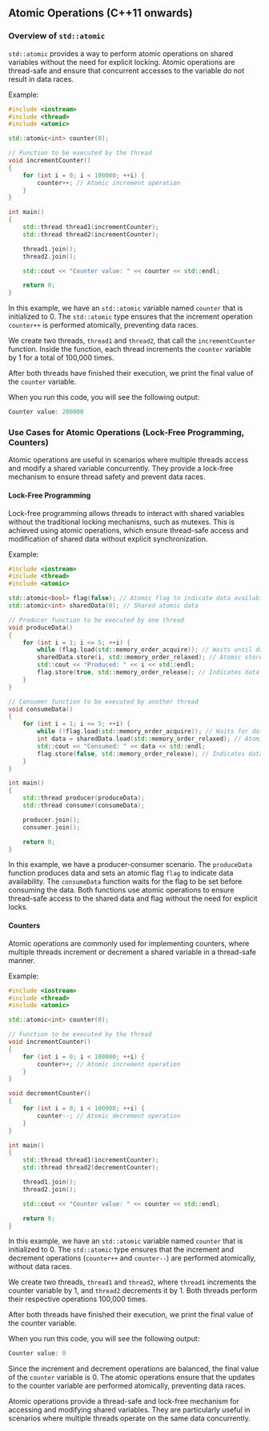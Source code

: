 ## Atomic Operations (C++11 onwards)
### Overview of `std::atomic`
`std::atomic` provides a way to perform atomic operations on shared variables without the need for explicit locking. Atomic operations are thread-safe and ensure that concurrent accesses to the variable do not result in data races.

Example:
```cpp
#include <iostream>
#include <thread>
#include <atomic>

std::atomic<int> counter(0);

// Function to be executed by the thread
void incrementCounter()
{
    for (int i = 0; i < 100000; ++i) {
        counter++; // Atomic increment operation
    }
}

int main()
{
    std::thread thread1(incrementCounter);
    std::thread thread2(incrementCounter);

    thread1.join();
    thread2.join();

    std::cout << "Counter value: " << counter << std::endl;

    return 0;
}
```
In this example, we have an `std::atomic` variable named `counter` that is initialized to 0. The `std::atomic` type ensures that the increment operation `counter++` is performed atomically, preventing data races.

We create two threads, `thread1` and `thread2`, that call the `incrementCounter` function. Inside the function, each thread increments the `counter` variable by 1 for a total of 100,000 times.

After both threads have finished their execution, we print the final value of the `counter` variable.

When you run this code, you will see the following output:
```cpp
Counter value: 200000
```

### Use Cases for Atomic Operations (Lock-Free Programming, Counters)
Atomic operations are useful in scenarios where multiple threads access and modify a shared variable concurrently. They provide a lock-free mechanism to ensure thread safety and prevent data races.


#### Lock-Free Programming
Lock-free programming allows threads to interact with shared variables without the traditional locking mechanisms, such as mutexes. This is achieved using atomic operations, which ensure thread-safe access and modification of shared data without explicit synchronization.

Example:
```cpp
#include <iostream>
#include <thread>
#include <atomic>

std::atomic<bool> flag(false); // Atomic flag to indicate data availability
std::atomic<int> sharedData(0); // Shared atomic data

// Producer function to be executed by one thread
void produceData()
{
    for (int i = 1; i <= 5; ++i) {
        while (flag.load(std::memory_order_acquire)); // Waits until data is consumed
        sharedData.store(i, std::memory_order_relaxed); // Atomic store operation
        std::cout << "Produced: " << i << std::endl;
        flag.store(true, std::memory_order_release); // Indicates data availability
    }
}

// Consumer function to be executed by another thread
void consumeData()
{
    for (int i = 1; i <= 5; ++i) {
        while (!flag.load(std::memory_order_acquire)); // Waits for data to be available
        int data = sharedData.load(std::memory_order_relaxed); // Atomic load operation
        std::cout << "Consumed: " << data << std::endl;
        flag.store(false, std::memory_order_release); // Indicates data consumption
    }
}

int main()
{
    std::thread producer(produceData);
    std::thread consumer(consumeData);

    producer.join();
    consumer.join();

    return 0;
}
```
In this example, we have a producer-consumer scenario. The `produceData` function produces data and sets an atomic flag `flag` to indicate data availability. The `consumeData` function waits for the flag to be set before consuming the data. Both functions use atomic operations to ensure thread-safe access to the shared data and flag without the need for explicit locks.

#### Counters
Atomic operations are commonly used for implementing counters, where multiple threads increment or decrement a shared variable in a thread-safe manner.

Example:
```cpp
#include <iostream>
#include <thread>
#include <atomic>

std::atomic<int> counter(0);

// Function to be executed by the thread
void incrementCounter()
{
    for (int i = 0; i < 100000; ++i) {
        counter++; // Atomic increment operation
    }
}

void decrementCounter()
{
    for (int i = 0; i < 100000; ++i) {
        counter--; // Atomic decrement operation
    }
}

int main()
{
    std::thread thread1(incrementCounter);
    std::thread thread2(decrementCounter);

    thread1.join();
    thread2.join();

    std::cout << "Counter value: " << counter << std::endl;

    return 0;
}
```
In this example, we have an `std::atomic` variable named `counter` that is initialized to 0. The `std::atomic` type ensures that the increment and decrement operations (`counter++` and `counter--`) are performed atomically, without data races.

We create two threads, `thread1` and `thread2`, where `thread1` increments the counter variable by 1, and `thread2` decrements it by 1. Both threads perform their respective operations 100,000 times.

After both threads have finished their execution, we print the final value of the counter variable.

When you run this code, you will see the following output:
```cpp
Counter value: 0
```
Since the increment and decrement operations are balanced, the final value of the `counter` variable is 0. The atomic operations ensure that the updates to the counter variable are performed atomically, preventing data races.

Atomic operations provide a thread-safe and lock-free mechanism for accessing and modifying shared variables. They are particularly useful in scenarios where multiple threads operate on the same data concurrently. 